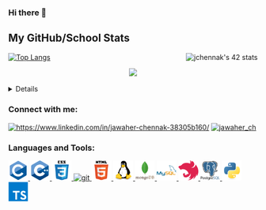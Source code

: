 ### Hi there 👋

## **My GitHub/School Stats**
<!-- <a href="https://github.com/oakoudad/badge42"><img align='right' src="https://badge.mediaplus.ma/darkblue/jchennak" alt="jchennak's 42 stats" /></a> -->
<a href="https://github.com/oakoudad/badge42"><img align='right' src="https://badge.mediaplus.ma/darkblue/jchennak" alt="jchennak's 42 stats" /></a>
[![Top Langs](https://github-readme-stats.vercel.app/api/top-langs/?username=thejewels00&theme=ayu-mirage&hide=html,makefile,css&exclude_repo=Yona2.0,Nand2Tetris&langs_count=6)](https://github.com/thejewels00/github-readme-stats)
<p align="center">
  <a href="https://github.com/thejewels00">
    <img src="https://komarev.com/ghpvc/?username=thejewels00&color=blue&style=flat)" />
  </a>
</p>
<details>
<p align="center">
  <a href="https://github.com/thejewels00">
    <img src="http://github-profile-summary-cards.vercel.app/api/cards/profile-details?username=thejewels00&theme=transparent" />
  </a>
  <a href="https://github.com/thejewels00">
    <img src="https://github-readme-streak-stats.herokuapp.com/?user=thejewels00&hide_border=true&card_width=338&theme=transparent" />
  </a>
  <a href="https://github.com/thejewels00">
    <img src="http://github-profile-summary-cards.vercel.app/api/cards/stats?username=thejewels00&theme=transparent" />
  </a>
</p>
</details>





<h3 align="left">Connect with me:</h3>
<p align="left">
<a href="https://linkedin.com/in/https://www.linkedin.com/in/jawaher-chennak-38305b160/" target="blank"><img align="center" src="https://raw.githubusercontent.com/rahuldkjain/github-profile-readme-generator/master/src/images/icons/Social/linked-in-alt.svg" alt="https://www.linkedin.com/in/jawaher-chennak-38305b160/" height="30" width="40" /></a>
<a href="https://www.leetcode.com/jawaher_ch" target="blank"><img align="center" src="https://raw.githubusercontent.com/rahuldkjain/github-profile-readme-generator/master/src/images/icons/Social/leet-code.svg" alt="jawaher_ch" height="30" width="40" /></a>
</p>

<h3 align="left">Languages and Tools:</h3>
<p align="left"> <a href="https://www.cprogramming.com/" target="_blank" rel="noreferrer"> <img src="https://raw.githubusercontent.com/devicons/devicon/master/icons/c/c-original.svg" alt="c" width="40" height="40"/> </a> <a href="https://www.w3schools.com/cpp/" target="_blank" rel="noreferrer"> <img src="https://raw.githubusercontent.com/devicons/devicon/master/icons/cplusplus/cplusplus-original.svg" alt="cplusplus" width="40" height="40"/> </a> <a href="https://www.w3schools.com/css/" target="_blank" rel="noreferrer"> <img src="https://raw.githubusercontent.com/devicons/devicon/master/icons/css3/css3-original-wordmark.svg" alt="css3" width="40" height="40"/> </a> <a href="https://git-scm.com/" target="_blank" rel="noreferrer"> <img src="https://www.vectorlogo.zone/logos/git-scm/git-scm-icon.svg" alt="git" width="40" height="40"/> </a> <a href="https://www.w3.org/html/" target="_blank" rel="noreferrer"> <img src="https://raw.githubusercontent.com/devicons/devicon/master/icons/html5/html5-original-wordmark.svg" alt="html5" width="40" height="40"/> </a> <a href="https://www.linux.org/" target="_blank" rel="noreferrer"> <img src="https://raw.githubusercontent.com/devicons/devicon/master/icons/linux/linux-original.svg" alt="linux" width="40" height="40"/> </a> <a href="https://www.mongodb.com/" target="_blank" rel="noreferrer"> <img src="https://raw.githubusercontent.com/devicons/devicon/master/icons/mongodb/mongodb-original-wordmark.svg" alt="mongodb" width="40" height="40"/> </a> <a href="https://www.mysql.com/" target="_blank" rel="noreferrer"> <img src="https://raw.githubusercontent.com/devicons/devicon/master/icons/mysql/mysql-original-wordmark.svg" alt="mysql" width="40" height="40"/> </a> <a href="https://nestjs.com/" target="_blank" rel="noreferrer"> <img src="https://raw.githubusercontent.com/devicons/devicon/master/icons/nestjs/nestjs-plain.svg" alt="nestjs" width="40" height="40"/> </a> <a href="https://www.postgresql.org" target="_blank" rel="noreferrer"> <img src="https://raw.githubusercontent.com/devicons/devicon/master/icons/postgresql/postgresql-original-wordmark.svg" alt="postgresql" width="40" height="40"/> </a> <a href="https://www.python.org" target="_blank" rel="noreferrer"> <img src="https://raw.githubusercontent.com/devicons/devicon/master/icons/python/python-original.svg" alt="python" width="40" height="40"/> </a> <a href="https://www.typescriptlang.org/" target="_blank" rel="noreferrer"> <img src="https://raw.githubusercontent.com/devicons/devicon/master/icons/typescript/typescript-original.svg" alt="typescript" width="40" height="40"/> </a> </p>



<!--
**thejewels00/thejewels00** is a ✨ _special_ ✨ repository because its `README.md` (this file) appears on your GitHub profile.

Here are some ideas to get you started:

- 🔭 I’m currently working on ...
- 🌱 I’m currently learning ...
- 👯 I’m looking to collaborate on ...
- 🤔 I’m looking for help with ...
- 💬 Ask me about ...
- 📫 How to reach me: ...
- 😄 Pronouns: ...
- ⚡ Fun fact: ...
-->
